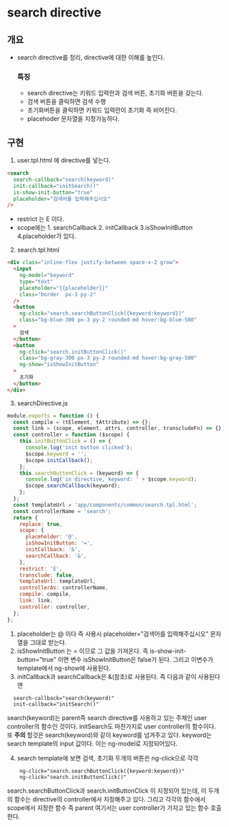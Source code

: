 # search directive

## 개요

- search directive를 정리, directive에 대한 이해를 높인다.
  ### 특징
  - search directive는 키워드 입력란과 검색 버튼, 초기화 버튼을 갖는다.
  - 검색 버튼을 클릭하면 검색 수행
  - 초기화버튼을 클릭하면 키워드 입력란이 초기화 즉 비어진다.
  - placehoder 문자열을 지정가능하다.

## 구현

1. user.tpl.html 에 directive를 넣는다.

```html
<search
  search-callback="search(keyword)"
  init-callback="initSearch()"
  is-show-init-button="true"
  placeholder="검색어를 입력해주십시오"
/>
```

- restrict 는 E 이다.
- scope에는 1. searchCallback 2. initCallback 3.isShowInitButton 4.placeholder가 있다.

2. search.tpl.html

```html
<div class="inline-flex justify-between space-x-2 grow">
  <input
    ng-model="keyword"
    type="text"
    placeholder="{{placeholder}}"
    class="border  px-3 py-2"
  />
  <button
    ng-click="search.searchButtonClick({keyword:keyword})"
    class="bg-blue-300 px-3 py-2 rounded-md hover:bg-blue-500"
  >
    검색
  </button>
  <button
    ng-click="search.initButtonClick()"
    class="bg-gray-300 px-3 py-2 rounded-md hover:bg-gray-500"
    ng-show="isShowInitButton"
  >
    초기화
  </button>
</div>
```

3. searchDirective.js

```javascript
module.exports = function () {
  const compile = (tElement, tAttribute) => {};
  const link = (scope, element, attrs, controller, transcludeFn) => {};
  const controller = function ($scope) {
    this.initButtonClick = () => {
      console.log('init button clicked');
      $scope.keyword = '';
      $scope.initCallback();
    };
    this.searchButtonClick = (keyword) => {
      console.log('in directive, keyword: ' + $scope.keyword);
      $scope.searchCallback(keyword);
    };
  };
  const templateUrl = 'app/components/common/search.tpl.html';
  const controllerName = 'search';
  return {
    replace: true,
    scope: {
      placeholder: '@',
      isShowInitButton: '=',
      initCallback: '&',
      searchCallback: '&',
    },
    restrict: 'E',
    transclude: false,
    templateUrl: templateUrl,
    controllerAs: controllerName,
    compile: compile,
    link: link,
    controller: controller,
  };
};
```

1. placeholder는 @ 이다 즉 사용시 placeholder="검색어를 입력해주십시오" 문자열을 그대로 받는다.
2. isShowInitButton 는 = 이므로 그 값을 가져온다. 즉 is-show-init-button="true" 이면 변수 isShowInitButton은 false가 된다.
   그리고 이변수가 template에서 ng-show에 사용된다.
3. initCallback과 searchCallback은 &(참조)로 사용된다. 즉 다음과 같이 사용된다면

```
  search-callback="search(keyword)"
  init-callback="initSearch()"
```

search(keyword)는 parent즉 search directive를 사용하고 있는 주체인 user controller의 함수인 것이다.
initSearch도 마찬가지로 user controller의 함수이다.
또 **주의** 할것은 search(keyword)와 같이 keyword를 넘겨주고 있다.
keyword는 search template의 input 값이다. 이는 ng-model로 지정되어있다.

4. search template에 보면 검색, 초기화 두개의 버튼은 ng-click으로 각각

```
    ng-click="search.searchButtonClick({keyword:keyword})"
    ng-click="search.initButtonClick()"
```

search.searchButtonClick과 search.initButtonClick 이 지정되어 있는데, 이 두개의 함수는 directive의
controller에서 지정해주고 있다.
그리고 각각의 함수에서 scope에서 지정한 함수 즉 parent 여기서는 user controller가 가지고 있는 함수 호출한다.
